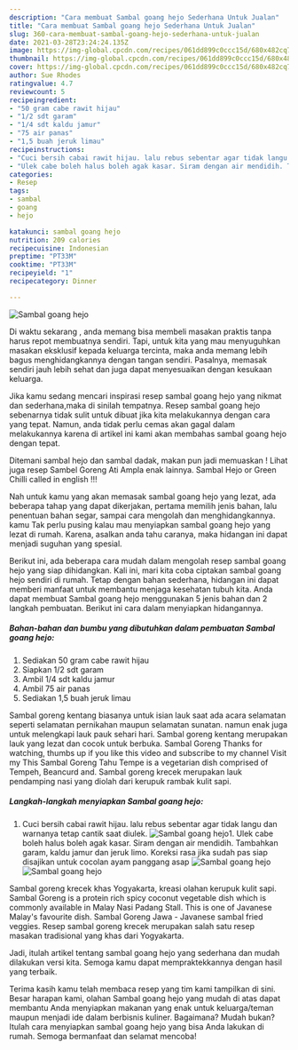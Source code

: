```yaml
---
description: "Cara membuat Sambal goang hejo Sederhana Untuk Jualan"
title: "Cara membuat Sambal goang hejo Sederhana Untuk Jualan"
slug: 360-cara-membuat-sambal-goang-hejo-sederhana-untuk-jualan
date: 2021-03-28T23:24:24.135Z
image: https://img-global.cpcdn.com/recipes/061dd899c0ccc15d/680x482cq70/sambal-goang-hejo-foto-resep-utama.jpg
thumbnail: https://img-global.cpcdn.com/recipes/061dd899c0ccc15d/680x482cq70/sambal-goang-hejo-foto-resep-utama.jpg
cover: https://img-global.cpcdn.com/recipes/061dd899c0ccc15d/680x482cq70/sambal-goang-hejo-foto-resep-utama.jpg
author: Sue Rhodes
ratingvalue: 4.7
reviewcount: 5
recipeingredient:
- "50 gram cabe rawit hijau"
- "1/2 sdt garam"
- "1/4 sdt kaldu jamur"
- "75 air panas"
- "1,5 buah jeruk limau"
recipeinstructions:
- "Cuci bersih cabai rawit hijau. lalu rebus sebentar agar tidak langu dan warnanya tetap cantik saat diulek."
- "Ulek cabe boleh halus boleh agak kasar. Siram dengan air mendidih. Tambahkan garam, kaldu jamur dan jeruk limo. Koreksi rasa jika sudah pas siap disajikan untuk cocolan ayam panggang asap"
categories:
- Resep
tags:
- sambal
- goang
- hejo

katakunci: sambal goang hejo 
nutrition: 209 calories
recipecuisine: Indonesian
preptime: "PT33M"
cooktime: "PT33M"
recipeyield: "1"
recipecategory: Dinner

---
```



![Sambal goang hejo](https://img-global.cpcdn.com/recipes/061dd899c0ccc15d/680x482cq70/sambal-goang-hejo-foto-resep-utama.jpg)

Di waktu  sekarang , anda memang bisa membeli masakan praktis tanpa harus repot membuatnya sendiri. Tapi, untuk kita yang mau menyuguhkan masakan eksklusif kepada keluarga tercinta, maka anda memang lebih bagus menghidangkannya dengan tangan sendiri. Pasalnya, memasak sendiri jauh lebih sehat dan juga dapat menyesuaikan dengan kesukaan keluarga.

Jika kamu sedang mencari inspirasi resep sambal goang hejo yang nikmat dan sederhana,maka di sinilah tempatnya. Resep sambal goang hejo  sebenarnya tidak sulit untuk dibuat jika kita melakukannya dengan cara yang tepat. Namun, anda tidak perlu cemas akan gagal dalam melakukannya 
karena di artikel ini kami akan membahas sambal goang hejo dengan tepat.  

Ditemani sambal hejo dan sambal dadak, makan pun jadi memuaskan ! Lihat juga resep Sambel Goreng Ati Ampla enak lainnya. Sambal Hejo or Green Chilli called in english !!!

Nah untuk kamu yang akan memasak sambal goang hejo yang lezat, ada beberapa tahap yang dapat dikerjakan, pertama memilih jenis bahan, lalu penentuan bahan segar, sampai cara mengolah dan menghidangkannya. kamu Tak perlu pusing kalau mau menyiapkan sambal goang hejo yang lezat di rumah. Karena, asalkan anda  tahu caranya, maka hidangan ini dapat menjadi suguhan yang spesial.

Berikut ini, ada beberapa cara mudah dalam mengolah resep sambal goang hejo yang siap dihidangkan. Kali ini, mari kita coba ciptakan sambal goang hejo sendiri di rumah. Tetap dengan bahan sederhana, hidangan ini dapat memberi manfaat untuk membantu menjaga kesehatan tubuh kita. Anda dapat membuat Sambal goang hejo menggunakan 5 jenis bahan dan 2 langkah pembuatan. Berikut ini cara dalam menyiapkan hidangannya.

<!--inarticleads1-->

##### Bahan-bahan dan bumbu yang dibutuhkan dalam pembuatan Sambal goang hejo:

1. Sediakan 50 gram cabe rawit hijau
1. Siapkan 1/2 sdt garam
1. Ambil 1/4 sdt kaldu jamur
1. Ambil 75 air panas
1. Sediakan 1,5 buah jeruk limau


Sambal goreng kentang biasanya untuk isian lauk saat ada acara selamatan seperti selamatan pernikahan maupun selamatan sunatan. namun enak juga untuk melengkapi lauk pauk sehari hari. Sambal goreng kentang merupakan lauk yang lezat dan cocok untuk berbuka. Sambal Goreng Thanks for watching, thumbs up if you like this video and subscribe to my channel Visit my This Sambal Goreng Tahu Tempe is a vegetarian dish comprised of Tempeh, Beancurd and. Sambal goreng krecek merupakan lauk pendamping nasi yang diolah dari kerupuk rambak kulit sapi. 

<!--inarticleads2-->

##### Langkah-langkah menyiapkan Sambal goang hejo:

1. Cuci bersih cabai rawit hijau. lalu rebus sebentar agar tidak langu dan warnanya tetap cantik saat diulek.
<img src="https://img-global.cpcdn.com/steps/d6dd0ff37a04d88d/160x128cq70/sambal-goang-hejo-langkah-memasak-1-foto.jpg" alt="Sambal goang hejo">1. Ulek cabe boleh halus boleh agak kasar. Siram dengan air mendidih. Tambahkan garam, kaldu jamur dan jeruk limo. Koreksi rasa jika sudah pas siap disajikan untuk cocolan ayam panggang asap
<img src="https://img-global.cpcdn.com/steps/61a64cefda27e6cd/160x128cq70/sambal-goang-hejo-langkah-memasak-2-foto.jpg" alt="Sambal goang hejo"><img src="https://img-global.cpcdn.com/steps/47284840fe981b67/160x128cq70/sambal-goang-hejo-langkah-memasak-2-foto.jpg" alt="Sambal goang hejo">

Sambal goreng krecek khas Yogyakarta, kreasi olahan kerupuk kulit sapi. Sambal Goreng is a protein rich spicy coconut vegetable dish which is commonly available in Malay Nasi Padang Stall. This is one of Javanese Malay&#39;s favourite dish. Sambal Goreng Jawa - Javanese sambal fried veggies. Resep sambal goreng krecek merupakan salah satu resep masakan tradisional yang khas dari Yogyakarta. 

Jadi, itulah artikel tentang  sambal goang hejo  yang sederhana dan mudah dilakukan versi kita. Semoga kamu dapat mempraktekkannya dengan hasil yang terbaik. 

Terima kasih kamu telah membaca resep yang tim kami tampilkan di sini. Besar harapan kami, olahan  Sambal goang hejo yang mudah di atas dapat membantu Anda menyiapkan makanan yang enak untuk keluarga/teman maupun menjadi ide dalam berbisnis kuliner. Bagaimana? Mudah bukan? Itulah cara menyiapkan sambal goang hejo yang bisa Anda lakukan di rumah. Semoga bermanfaat dan selamat mencoba!

